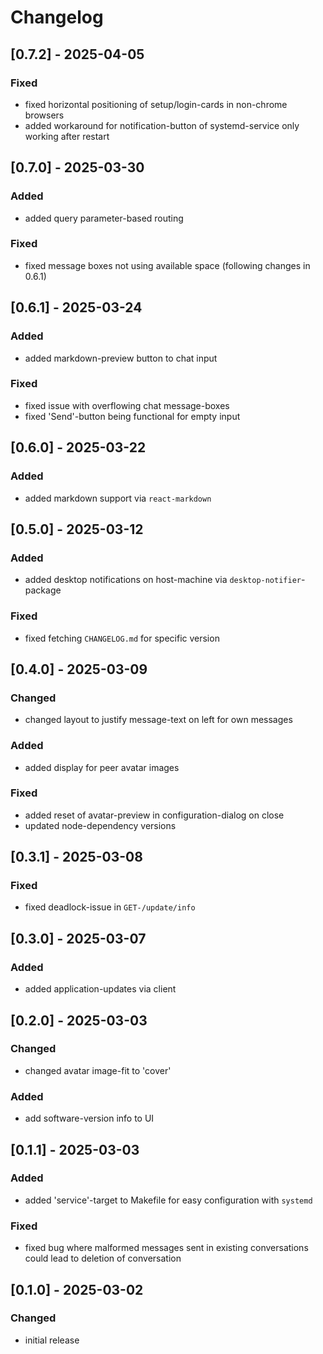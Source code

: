 # Changelog

## [0.7.2] - 2025-04-05

### Fixed

- fixed horizontal positioning of setup/login-cards in non-chrome browsers
- added workaround for notification-button of systemd-service only working after restart

## [0.7.0] - 2025-03-30

### Added

- added query parameter-based routing

### Fixed

- fixed message boxes not using available space (following changes in 0.6.1)

## [0.6.1] - 2025-03-24

### Added

- added markdown-preview button to chat input

### Fixed

- fixed issue with overflowing chat message-boxes
- fixed 'Send'-button being functional for empty input

## [0.6.0] - 2025-03-22

### Added

- added markdown support via `react-markdown`

## [0.5.0] - 2025-03-12

### Added

- added desktop notifications on host-machine via `desktop-notifier`-package

### Fixed

- fixed fetching `CHANGELOG.md` for specific version

## [0.4.0] - 2025-03-09

### Changed

- changed layout to justify message-text on left for own messages

### Added

- added display for peer avatar images

### Fixed

- added reset of avatar-preview in configuration-dialog on close
- updated node-dependency versions

## [0.3.1] - 2025-03-08

### Fixed

- fixed deadlock-issue in `GET-/update/info`

## [0.3.0] - 2025-03-07

### Added

- added application-updates via client

## [0.2.0] - 2025-03-03

### Changed

- changed avatar image-fit to 'cover'

### Added

- add software-version info to UI

## [0.1.1] - 2025-03-03

### Added

- added 'service'-target to Makefile for easy configuration with `systemd`

### Fixed

- fixed bug where malformed messages sent in existing conversations could lead to deletion of conversation

## [0.1.0] - 2025-03-02

### Changed

- initial release

